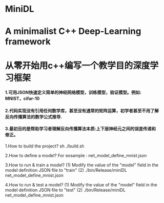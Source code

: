 # MiniDL
# A minimalist C++ Deep-Learning framework
# 从零开始用c++编写一个教学目的深度学习框架
#### 1.可用JSON快速定义简单的神经网络模型，训练模型，验证模型。例如: MNIST，cifar-10
#### 2.代码实现没有引用任何数学库，甚至没有通常的矩阵运算，初学者甚至不用了解反向传播算法的数学公式推导.
#### 3.最初目的是帮助学习者理解反向传播算法本质:上下层神经元之间的误差传递和修正。
1.How to build the project?
sh ./build.sh

2.How to define a model?
For exsample : net_model_define_mnist.json

3.How to run & train a model?
(1) Modify the value of the "model" field in the model definition JSON file to "train"
(2) ./bin/Release/miniDL net_model_define_mnist.json

4.How to run & test a model?
(1) Modify the value of the "model" field in the model definition JSON file to "test"
(2) ./bin/Release/miniDL net_model_define_mnist.json
